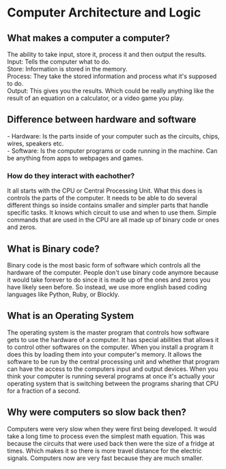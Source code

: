 <DOCTYPE html>
<html>
<title>DISCUSSION_06b</title>
    <h1>Computer Architecture and Logic</h1>
    <h2>What makes a computer a computer?</h2>
    <p>
    The ability to take input, store it, process it and then output the results.
    <bold>Input:</bold> Tells the computer what to do.<br>
    <bold>Store:</bold> Information is stored in the memory.<br>
    <bold>Process:</bold> They take the stored information and process what it's supposed to do.<br>
    <bold>Output:</bold> This gives you the results. Which could be really anything like the result of an equation on a calculator, or a video game you play.<br>
    </p>
    <h2>Difference between hardware and software</h2>
    <p>
    - Hardware: Is the parts inside of your computer such as the circuits, chips, wires, speakers etc. <br>
    - Software: Is the computer programs or code running in the machine. Can be anything from apps to webpages and games. <br>
    <h3>How do they interact with eachother?</h3>
    It all starts with the CPU or Central Processing Unit. What this does is controls the parts of the computer. It needs to be able to do several different things so inside contains smaller and simpler parts that handle specific tasks. It knows which circuit to use and when to use them. Simple commands that are used in the CPU are all made up of binary code or ones and zeros.
    </p>
    <h2>What is Binary code?</h2>
    <p>
    Binary code is the most basic form of software which controls all the hardware of the computer. People don't use binary code anymore because it would take forever to do since it is made up of the ones and zeros you have likely seen before. So instead, we use more english based coding languages like Python, Ruby, or Blockly. 
    </p>
    <h2>What is an Operating System</h2>
    <p>
    The operating system is the master program that controls how software gets to use the hardware of a computer. It has special abilities that allows it to control other softwares on the computer. When you install a program it does this by loading them into your computer's memory. It allows the software to be run by the central processing unit and whether that program can have the access to the computers input and output devices. When you think your computer is running several programs at once it's actually your operating system that is switching between the programs sharing that CPU for a fraction of a second.
    </p>
    <h2>Why were computers so slow back then?</h2>
    <p>
    Computers were very slow when they were first being developed. It would take a long time to process even the simplest math equation. This was because the circuits that were used back then were the size of a fridge at times. Which makes it so there is more travel distance for the electric signals. Computers now are very fast because they are much smaller. 
    </p>
    


















</html>